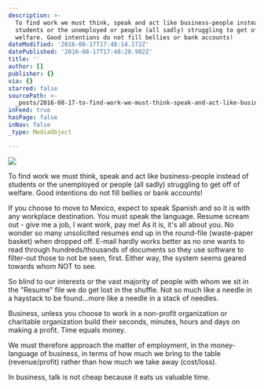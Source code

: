 ```yaml
---
description: >-
  To find work we must think, speak and act like business-people instead of
  students or the unemployed or people (all sadly) struggling to get off of
  welfare. Good intentions do not fill bellies or bank accounts!
dateModified: '2016-08-17T17:48:14.172Z'
datePublished: '2016-08-17T17:48:28.982Z'
title: ''
author: []
publisher: {}
via: {}
starred: false
sourcePath: >-
  _posts/2016-08-17-to-find-work-we-must-think-speak-and-act-like-business-peop.md
inFeed: true
hasPage: false
inNav: false
_type: MediaObject

---
```

![](https://the-grid-user-content.s3-us-west-2.amazonaws.com/188fbc3d-9fd9-43b1-891f-e4934e5a2c14.jpg)

To find work we must think, speak and act like business-people instead of students or the unemployed or people (all sadly) struggling to get off of welfare. Good intentions do not fill bellies or bank accounts!

If you choose to move to Mexico, expect to speak Spanish and so it is with any workplace destination. You must speak the language. Resume scream out - give me a job, I want work, pay me! As it is, it's all about you. No wonder so many unsolicited resumes end up in the round-file (waste-paper basket) when dropped off. E-mail hardly works better as no one wants to read through hundreds/thousands of documents so they use software to filter-out those to not be seen, first. Either way, the system seems geared towards whom NOT to see.

So blind to our interests or the vast majority of people with whom we sit in the "Resume" file we do get lost in the shuffle. Not so much like a needle in a haystack to be found...more like a needle in a stack of needles.

Business, unless you choose to work in a non-profit organization or charitable organization build their seconds, minutes, hours and days on making a profit. Time equals money.

We must therefore approach the matter of employment, in the money-language of business, in terms of how much we bring to the table (revenue/profit) rather than how much we take away (cost/loss).

In business, talk is not cheap because it eats us valuable time.